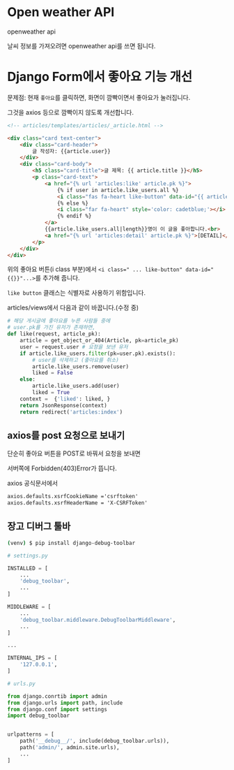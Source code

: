 # Open weather API



openweather api

날씨 정보를 가져오려면 openweather api를 쓰면 됩니다.



# Django Form에서 좋아요 기능 개선

문제점: 현재 `좋아요`를 클릭하면, 화면이 깜빡이면서 좋아요가 눌러집니다.

그것을 axios 등으로 깜빡이지 않도록 개선합니다.



```html
<!-- articles/templates/articles/_article.html -->

<div class="card text-center">
    <div class="card-header">
        글 작성자: {{article.user}}
    </div>
    <div class="card-body">
        <h5 class="card-title">글 제목: {{ article.title }}</h5>
        <p class="card-text">
            <a href="{% url 'articles:like' article.pk %}">
                {% if user in article.like_users.all %}
                <i class="fas fa-heart like-button" data-id="{{ article.pk }}" style='color: cadetblue;'></i>
                {% else %}
                <i class="far fa-heart" style='color: cadetblue;'></i>
                {% endif %}
            </a>
            {{article.like_users.all|length}}명이 이 글을 좋아합니다.<br>
            <a href="{% url 'articles:detail' article.pk %}">[DETAIL]</a>
        </p>
    </div>
</div>
```



위의 좋아요 버튼(i class 부분)에서 `<i class=" ... like-button" data-id="{{}}"...>`를 추가해 줍니다.

`like button` 클래스는 식별자로 사용하기 위함입니다.



articles/views에서 다음과 같이 바꿉니다.(수정 중)

```python
# 해당 게시글에 좋아요를 누른 사람들 중에
# user.pk를 가진 유저가 존재하면, 
def like(request, article_pk):
    article = get_object_or_404(Article, pk=article_pk)
    user = request.user # 요청을 보낸 유저
    if article.like_users.filter(pk=user.pk).exists():
        # user를 삭제하고 (좋아요를 취소)
        article.like_users.remove(user)
        liked = False
    else:
        article.like_users.add(user)
        liked = True
    context =  {'liked': liked, }
    return JsonResponse(context)
    return redirect('articles:index')
```



## axios를 post 요청으로 보내기

단순히 좋아요 버튼을 POST로 바꿔서 요청을 보내면

서버쪽에 Forbidden(403)Error가 뜹니다.

axios 공식문서에서

```html
axios.defaults.xsrfCookieName ='csrftoken'
axios.defaults.xsrfHeaderName = 'X-CSRFToken'
```



## 장고 디버그 툴바

```bash
(venv) $ pip install django-debug-toolbar
```

```python
# settings.py

INSTALLED = [
    ...
    'debug_toolbar',
    ...
]

MIDDLEWARE = [
    ...
    'debug_toolbar.middleware.DebugToolbarMiddleware',
    ...
]

...

INTERNAL_IPS = [
    '127.0.0.1',
]
```

```python
# urls.py

from django.conrtib import admin
from django.urls import path, include
from django.conf import settings
import debug_toolbar


urlpatterns = [
    path('__debug__/', include(debug_toolbar.urls)),
    path('admin/', admin.site.urls),
    ...
]
```

